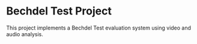 # Bechdel Test Project

This project implements a Bechdel Test evaluation system using video and audio analysis.
